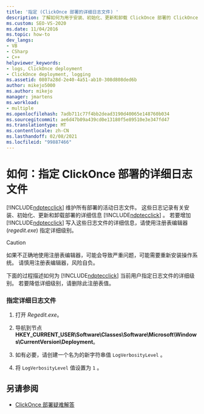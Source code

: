 ```yaml
---
title: '指定 (ClickOnce 部署的详细日志文件) '
description: 了解如何为用于安装、初始化、更新和卸载 ClickOnce 部署的 ClickOnce 维护的活动日志指定详细级别。
ms.custom: SEO-VS-2020
ms.date: 11/04/2016
ms.topic: how-to
dev_langs:
- VB
- CSharp
- C++
helpviewer_keywords:
- logs, ClickOnce deployment
- ClickOnce deployment, logging
ms.assetid: 0807a28d-2e40-4a51-ab10-308d808ded6b
author: mikejo5000
ms.author: mikejo
manager: jmartens
ms.workload:
- multiple
ms.openlocfilehash: 7adb711c77f4bb2dead3190d40065e148760b034
ms.sourcegitcommit: ae6d47b09a439cd0e13180f5e89510e3e347fd47
ms.translationtype: MT
ms.contentlocale: zh-CN
ms.lasthandoff: 02/08/2021
ms.locfileid: "99887466"
---
```

# <a name="how-to-specify-verbose-log-files-for-clickonce-deployments"></a>如何：指定 ClickOnce 部署的详细日志文件
[!INCLUDE[ndptecclick](../deployment/includes/ndptecclick_md.md)] 维护所有部署的活动日志文件。 这些日志记录有关安装、初始化、更新和卸载部署的详细信息 [!INCLUDE[ndptecclick](../deployment/includes/ndptecclick_md.md)] 。 若要增加 [!INCLUDE[ndptecclick](../deployment/includes/ndptecclick_md.md)] 写入这些日志文件的详细信息，请使用注册表编辑器 (*regedit.exe*) 指定详细级别。

> [!CAUTION]
> 如果不正确地使用注册表编辑器，可能会导致严重问题，可能需要重新安装操作系统。 请慎用注册表编辑器，风险自负。

 下面的过程描述如何为 [!INCLUDE[ndptecclick](../deployment/includes/ndptecclick_md.md)] 当前用户指定日志文件的详细级别。 若要降低详细级别，请删除此注册表值。

### <a name="to-specify-verbose-log-files"></a>指定详细日志文件

1. 打开 *Regedit.exe*。

2. 导航到节点 **HKEY_CURRENT_USER\Software\Classes\Software\Microsoft\Windows\CurrentVersion\Deployment**。

3. 如有必要，请创建一个名为的新字符串值 `LogVerbosityLevel` 。

4. 将 `LogVerbosityLevel` 值设置为 `1` 。

## <a name="see-also"></a>另请参阅
- [ClickOnce 部署疑难解答](../deployment/troubleshooting-clickonce-deployments.md)